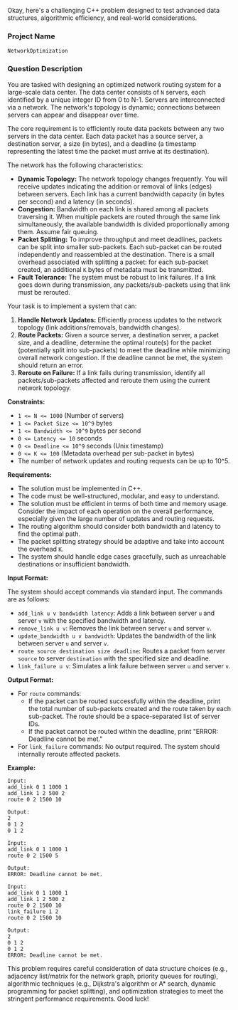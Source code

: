 Okay, here's a challenging C++ problem designed to test advanced data structures, algorithmic efficiency, and real-world considerations.

### Project Name
`NetworkOptimization`

### Question Description

You are tasked with designing an optimized network routing system for a large-scale data center. The data center consists of `N` servers, each identified by a unique integer ID from 0 to N-1.  Servers are interconnected via a network.  The network's topology is dynamic; connections between servers can appear and disappear over time.

The core requirement is to efficiently route data packets between any two servers in the data center.  Each data packet has a source server, a destination server, a size (in bytes), and a deadline (a timestamp representing the latest time the packet must arrive at its destination).

The network has the following characteristics:

*   **Dynamic Topology:** The network topology changes frequently. You will receive updates indicating the addition or removal of links (edges) between servers. Each link has a current bandwidth capacity (in bytes per second) and a latency (in seconds).
*   **Congestion:** Bandwidth on each link is shared among all packets traversing it. When multiple packets are routed through the same link simultaneously, the available bandwidth is divided proportionally among them.  Assume fair queuing.
*   **Packet Splitting:** To improve throughput and meet deadlines, packets can be split into smaller sub-packets. Each sub-packet can be routed independently and reassembled at the destination.  There is a small overhead associated with splitting a packet: for each sub-packet created, an additional `K` bytes of metadata must be transmitted.
*   **Fault Tolerance:** The system must be robust to link failures. If a link goes down during transmission, any packets/sub-packets using that link must be rerouted.

Your task is to implement a system that can:

1.  **Handle Network Updates:** Efficiently process updates to the network topology (link additions/removals, bandwidth changes).
2.  **Route Packets:** Given a source server, a destination server, a packet size, and a deadline, determine the optimal route(s) for the packet (potentially split into sub-packets) to meet the deadline while minimizing overall network congestion.  If the deadline cannot be met, the system should return an error.
3.  **Reroute on Failure:**  If a link fails during transmission, identify all packets/sub-packets affected and reroute them using the current network topology.

**Constraints:**

*   `1 <= N <= 1000` (Number of servers)
*   `1 <= Packet Size <= 10^9` bytes
*   `1 <= Bandwidth <= 10^9` bytes per second
*   `0 <= Latency <= 10` seconds
*   `0 <= Deadline <= 10^9` seconds (Unix timestamp)
*   `0 <= K <= 100` (Metadata overhead per sub-packet in bytes)
*   The number of network updates and routing requests can be up to 10^5.

**Requirements:**

*   The solution must be implemented in C++.
*   The code must be well-structured, modular, and easy to understand.
*   The solution must be efficient in terms of both time and memory usage.  Consider the impact of each operation on the overall performance, especially given the large number of updates and routing requests.
*   The routing algorithm should consider both bandwidth and latency to find the optimal path.
*   The packet splitting strategy should be adaptive and take into account the overhead `K`.
*   The system should handle edge cases gracefully, such as unreachable destinations or insufficient bandwidth.

**Input Format:**

The system should accept commands via standard input. The commands are as follows:

*   `add_link u v bandwidth latency`: Adds a link between server `u` and server `v` with the specified bandwidth and latency.
*   `remove_link u v`: Removes the link between server `u` and server `v`.
*   `update_bandwidth u v bandwidth`: Updates the bandwidth of the link between server `u` and server `v`.
*   `route source destination size deadline`: Routes a packet from server `source` to server `destination` with the specified size and deadline.
*   `link_failure u v`: Simulates a link failure between server `u` and server `v`.

**Output Format:**

*   For `route` commands:
    *   If the packet can be routed successfully within the deadline, print the total number of sub-packets created and the route taken by each sub-packet. The route should be a space-separated list of server IDs.
    *   If the packet cannot be routed within the deadline, print "ERROR: Deadline cannot be met."
*   For `link_failure` commands: No output required.  The system should internally reroute affected packets.

**Example:**

```
Input:
add_link 0 1 1000 1
add_link 1 2 500 2
route 0 2 1500 10

Output:
2
0 1 2
0 1 2

Input:
add_link 0 1 1000 1
route 0 2 1500 5

Output:
ERROR: Deadline cannot be met.

Input:
add_link 0 1 1000 1
add_link 1 2 500 2
route 0 2 1500 10
link_failure 1 2
route 0 2 1500 10

Output:
2
0 1 2
0 1 2
ERROR: Deadline cannot be met.
```

This problem requires careful consideration of data structure choices (e.g., adjacency list/matrix for the network graph, priority queues for routing), algorithmic techniques (e.g., Dijkstra's algorithm or A\* search, dynamic programming for packet splitting), and optimization strategies to meet the stringent performance requirements.  Good luck!
